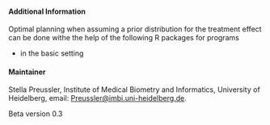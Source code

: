 #### Additional Information
Optimal planning when assuming a prior distribution for the treatment effect can be done withe the help of the following R packages for programs 
* in the basic setting



#### Maintainer

Stella Preussler, Institute of Medical Biometry and Informatics, University of Heidelberg, email: Preussler@imbi.uni-heidelberg.de.

Beta version 0.3

